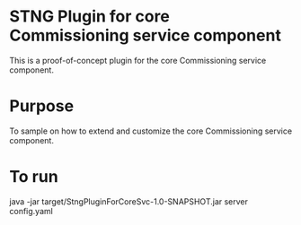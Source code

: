 STNG Plugin for core Commissioning service component
==============================================

This is a proof-of-concept plugin for the core Commissioning service component.

# Purpose
To sample on how to extend and customize the core Commissioning service component.

# To run
java -jar target/StngPluginForCoreSvc-1.0-SNAPSHOT.jar server config.yaml
